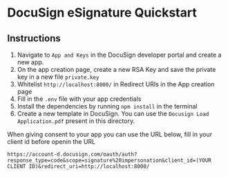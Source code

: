 # DocuSign eSignature Quickstart

## Instructions

1. Navigate to `App and Keys` in the DocuSign developer portal and create a new app.
2. On the app creation page, create a new RSA Key and save the private key in a new file `private.key`
3. Whitelist `http://localhost:8000/` in Redirect URIs in the App creation page
4. Fill in the `.env` file with your app credentials
5. Install the dependencies by running `npm install` in the terminal
6. Create a new template in DocuSign. You can use the `Docusign Load Application.pdf` present in this directory.

When giving consent to your app you can use the URL below, fill in your client id before openin the URL

```
https://account-d.docusign.com/oauth/auth?response_type=code&scope=signature%20impersonation&client_id=(YOUR CLIENT ID)&redirect_uri=http://localhost:8000/
```

